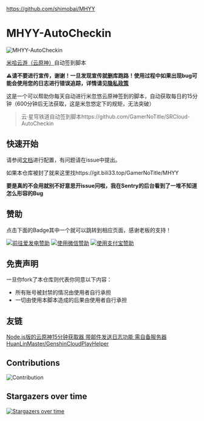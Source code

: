 https://github.com/shimobai/MHYY
# MHYY-AutoCheckin

![MHYY-AutoCheckin](https://socialify.git.ci/GamerNoTitle/MHYY/image?forks=1&language=1&name=1&owner=1&stargazers=1&theme=Light)

[米哈云游（云原神）](https://mhyy.mihoyo.com/)自动签到脚本

**⚠️请不要进行宣传，谢谢！一旦发现宣传就删库跑路！使用过程中如果出现bug可能会使用您的日志进行错误追踪，详情请见[隐私政策](https://github.com/ElainaMoe/MHYY-AutoCheckin/blob/master/private-policy.md)**

这是一个可以帮助你每天自动进行米忽悠云原神签到的脚本，自动获取每日的15分钟（600分钟后无法获取，这是米忽悠定下的规矩，无法突破）

> 云·星穹铁道自动签到脚本https://github.com/GamerNoTitle/SRCloud-AutoCheckin

## 快速开始

请参阅[文档](https://bili33.top/posts/MHYY-AutoCheckin-Manual-Gen2/)进行配置，有问题请在issue中提出。

如果本仓库被封了就来这里找https://git.bili33.top/GamerNoTitle/MHYY

**要是真的不会用就别不好意思开issue问啦，我在Sentry的后台看到了一堆不知道怎么形容的Bug**

## 赞助
点击下面的Badge其中一个就可以跳转到相应页面，感谢老板的支持！

<a href="https://afdian.net/@GamerNoTitle"><img src="https://img.shields.io/badge/%E7%88%B1%E5%8F%91%E7%94%B5-GamerNoTitle-%238e8cd8?style=for-the-badge" alt="前往爱发电赞助" width=auto height=auto border="0" /></a> <a href="https://cdn.jsdelivr.net/gh/GamerNoTitle/Picture-repo@master/img/Donate/WeChatPay.png"><img src="https://img.shields.io/badge/%E5%BE%AE%E4%BF%A1%E6%94%AF%E4%BB%98-GamerNoTitle-%2304BE02?style=for-the-badge" alt="使用微信赞助" width=auto height=auto border="0" /></a> <a href="https://cdn.jsdelivr.net/gh/GamerNoTitle/Picture-repo@master/img/Donate/AliPay.jpg"><img src="https://img.shields.io/badge/%E6%94%AF%E4%BB%98%E5%AE%9D%E6%94%AF%E4%BB%98-GamerNoTitle-%231678FF?style=for-the-badge" alt="使用支付宝赞助" width=auto height=auto border="0" /></a>

## 免责声明

一旦你fork了本仓库则代表你同意以下内容：

- 所有账号被封禁的情况由使用者自行承担
- 一切由使用本脚本造成的后果由使用者自行承担

## 友链

[Node.js版的云原神15分钟获取器 带邮件发送日志功能 需自备服务器 HuanLinMaster/GenshinCloudPlayHelper](https://github.com/HuanLinMaster/GenshinCloudPlayHelper)

## Contributions

![Contribution](https://repobeats.axiom.co/api/embed/da9099b7978340d1d808225a3ae70f00c3b7b54d.svg "Repobeats analytics image")


## Stargazers over time

[![Stargazers over time](https://starchart.cc/GamerNoTitle/MHYY.svg)](https://starchart.cc/GamerNoTitle/MHYY)
